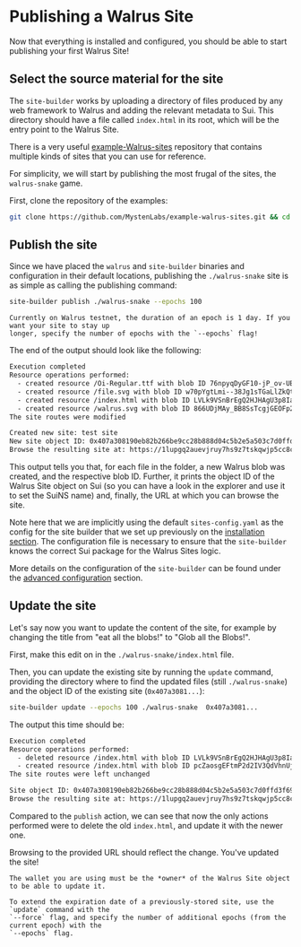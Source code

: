 # Publishing a Walrus Site

Now that everything is installed and configured, you should be able to start publishing your first
Walrus Site!

## Select the source material for the site

The `site-builder` works by uploading a directory of files produced by any web framework to Walrus
and adding the relevant metadata to Sui. This directory should have a file called `index.html` in
its root, which will be the entry point to the Walrus Site.

There is a very useful [example-Walrus-sites](https://github.com/MystenLabs/example-walrus-sites)
repository that contains multiple kinds of sites that you can use for reference.

For simplicity, we will start by publishing the most frugal of the sites, the `walrus-snake` game.

First, clone the repository of the examples:

``` sh
git clone https://github.com/MystenLabs/example-walrus-sites.git && cd walrus-snake/
```

## Publish the site

Since we have placed the `walrus` and `site-builder` binaries and configuration in their default
locations, publishing the `./walrus-snake` site is as simple as calling the publishing command:

``` sh
site-builder publish ./walrus-snake --epochs 100
```

``` admonish tip
Currently on Walrus testnet, the duration of an epoch is 1 day. If you want your site to stay up
longer, specify the number of epochs with the `--epochs` flag!
```

The end of the output should look like the following:

``` txt
Execution completed
Resource operations performed:
  - created resource /Oi-Regular.ttf with blob ID 76npyqDyGF10-jP_ov-UBHpi-RaRFnxcWgslueGEfr0
  - created resource /file.svg with blob ID w70pYgtLmi--38Jg1sTGaLlZkQtximNMHXjxDQdXKa0
  - created resource /index.html with blob ID LVLk9VSnBrEgQ2HJHAgU3p8IarKypQpfn38aSeUZzzE
  - created resource /walrus.svg with blob ID 866UDjMAy_BB8SsTcgjGEOFp2uAO9BbcVbLh5-_oBNE
The site routes were modified

Created new site: test site
New site object ID: 0x407a308190eb82b266be9cc28b888d04c5b2e5a503c7d0ffd3f69681ea83b73a
Browse the resulting site at: https://1lupgq2auevjruy7hs9z7tskqwjp5cc8c5ebhci4v57qyl4piy.walrus.site
```

This output tells you that, for each file in the folder, a new Walrus blob was created, and the
respective blob ID. Further, it prints the object ID of the Walrus Site object on Sui (so you can
have a look in the explorer and use it to set the SuiNS name) and, finally, the URL at which you can
browse the site.

Note here that we are implicitly using the default `sites-config.yaml` as the config for the site
builder that we set up previously on the [installation section](./tutorial-install.html). The
configuration file is necessary to ensure that the `site-builder` knows the correct Sui package for
the Walrus Sites logic.

More details on the configuration of the `site-builder` can be found under the [advanced
configuration](./builder-config.md) section.

## Update the site

Let's say now you want to update the content of the site, for example by changing the title from
"eat all the blobs!" to "Glob all the Blobs!".

First, make this edit on in the `./walrus-snake/index.html` file.

Then, you can update the existing site by running the `update` command, providing the directory
where to find the updated files (still `./walrus-snake`) and the object ID of the existing site
(`0x407a3081...`):

``` sh
site-builder update --epochs 100 ./walrus-snake  0x407a3081...
```

The output this time should be:

``` txt
Execution completed
Resource operations performed:
  - deleted resource /index.html with blob ID LVLk9VSnBrEgQ2HJHAgU3p8IarKypQpfn38aSeUZzzE
  - created resource /index.html with blob ID pcZaosgEFtmP2d2IV3QdVhnUjajvQzY2ev8d9U_D5VY
The site routes were left unchanged

Site object ID: 0x407a308190eb82b266be9cc28b888d04c5b2e5a503c7d0ffd3f69681ea83b73a
Browse the resulting site at: https://1lupgq2auevjruy7hs9z7tskqwjp5cc8c5ebhci4v57qyl4piy.walrus.site
```

Compared to the `publish` action, we can see that now the only actions performed were to delete the
old `index.html`, and update it with the newer one.

Browsing to the provided URL should reflect the change. You've updated the site!

```admonish note
The wallet you are using must be the *owner* of the Walrus Site object to be able to update it.
```

```admonish danger title="Extending the expiration date of an existing site"
To extend the expiration date of a previously-stored site, use the `update` command with the
`--force` flag, and specify the number of additional epochs (from the current epoch) with the
`--epochs` flag.
```
